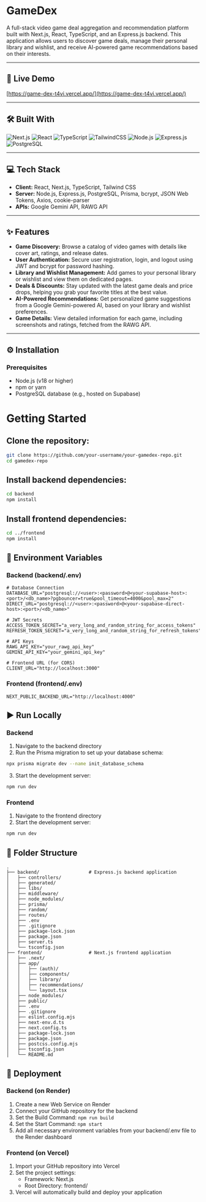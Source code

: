 # GameDex
A full-stack video game deal aggregation and recommendation platform built with Next.js, React, TypeScript, and an Express.js backend. This application allows users to discover game deals, manage their personal library and wishlist, and receive AI-powered game recommendations based on their interests.

---

## 🚀 Live Demo
[https://game-dex-t4vi.vercel.app/](https://game-dex-t4vi.vercel.app/)  

---

## 🛠️ Built With  
![Next.js](https://img.shields.io/badge/Next.js-000000?style=for-the-badge&logo=nextdotjs&logoColor=white)
![React](https://img.shields.io/badge/React-20232A?style=for-the-badge&logo=react&logoColor=61DAFB)
![TypeScript](https://img.shields.io/badge/TypeScript-007ACC?style=for-the-badge&logo=typescript&logoColor=white)
![TailwindCSS](https://img.shields.io/badge/Tailwind_CSS-38B2AC?style=for-the-badge&logo=tailwind-css&logoColor=white)
![Node.js](https://img.shields.io/badge/Node.js-339933?style=for-the-badge&logo=node-dot-js&logoColor=white)
![Express.js](https://img.shields.io/badge/Express.js-404D59?style=for-the-badge)
![PostgreSQL](https://img.shields.io/badge/PostgreSQL-336791?style=for-the-badge&logo=postgresql&logoColor=white)

---

## 💻 Tech Stack  
- **Client:** React, Next.js, TypeScript, Tailwind CSS  
- **Server:** Node.js, Express.js, PostgreSQL, Prisma, bcrypt, JSON Web Tokens, Axios, cookie-parser  
- **APIs:** Google Gemini API, RAWG API

---

## ✨ Features
- **Game Discovery:** Browse a catalog of video games with details like cover art, ratings, and release dates.  
- **User Authentication:** Secure user registration, login, and logout using JWT and bcrypt for password hashing.  
- **Library and Wishlist Management:** Add games to your personal library or wishlist and view them on dedicated pages.
- **Deals & Discounts:** Stay updated with the latest game deals and price drops, helping you grab your favorite titles at the best value.  
- **AI-Powered Recommendations:** Get personalized game suggestions from a Google Gemini-powered AI, based on your library and wishlist preferences.  
- **Game Details:** View detailed information for each game, including screenshots and ratings, fetched from the RAWG API.  

---

## ⚙️ Installation  

### Prerequisites
- Node.js (v18 or higher)  
- npm or yarn  
- PostgreSQL database (e.g., hosted on Supabase)  

# Getting Started

## Clone the repository:
```bash
git clone https://github.com/your-username/your-gamedex-repo.git
cd gamedex-repo
```

## Install backend dependencies:
```bash
cd backend
npm install
```

## Install frontend dependencies:
```bash
cd ../frontend
npm install
```

## 🔐 Environment Variables

### Backend (backend/.env)
```env
# Database Connection
DATABASE_URL="postgresql://<user>:<password>@<your-supabase-host>:<port>/<db_name>?pgbouncer=true&pool_timeout=4000&pool_max=2"
DIRECT_URL="postgresql://<user>:<password>@<your-supabase-direct-host>:<port>/<db_name>"

# JWT Secrets
ACCESS_TOKEN_SECRET="a_very_long_and_random_string_for_access_tokens"
REFRESH_TOKEN_SECRET="a_very_long_and_random_string_for_refresh_tokens"

# API Keys
RAWG_API_KEY="your_rawg_api_key"
GEMINI_API_KEY="your_gemini_api_key"

# Frontend URL (for CORS)
CLIENT_URL="http://localhost:3000"
```

### Frontend (frontend/.env)
```env
NEXT_PUBLIC_BACKEND_URL="http://localhost:4000"
```

## ▶️ Run Locally

### Backend
1. Navigate to the backend directory
2. Run the Prisma migration to set up your database schema:
```bash
npx prisma migrate dev --name init_database_schema
```
3. Start the development server:
```bash
npm run dev
```

### Frontend
1. Navigate to the frontend directory
2. Start the development server:
```bash
npm run dev
```

## 📁 Folder Structure
```
.
├── backend/                  # Express.js backend application
│   ├── controllers/
│   ├── generated/
│   ├── libs/
│   ├── middleware/
│   ├── node_modules/
│   ├── prisma/
│   ├── random/
│   ├── routes/
│   ├── .env
│   ├── .gitignore
│   ├── package-lock.json
│   ├── package.json
│   ├── server.ts
│   └── tsconfig.json
├── frontend/                 # Next.js frontend application
│   ├── .next/
│   ├── app/
│   │   ├── (auth)/
│   │   ├── components/
│   │   ├── library/
│   │   ├── recommendations/
│   │   └── layout.tsx
│   ├── node_modules/
│   ├── public/
│   ├── .env
│   ├── .gitignore
│   ├── eslint.config.mjs
│   ├── next-env.d.ts
│   ├── next.config.ts
│   ├── package-lock.json
│   ├── package.json
│   ├── postcss.config.mjs
│   ├── tsconfig.json
│   └── README.md
```

## 🚀 Deployment

### Backend (on Render)
1. Create a new Web Service on Render
2. Connect your GitHub repository for the backend
3. Set the Build Command: `npm run build`
4. Set the Start Command: `npm start`
5. Add all necessary environment variables from your backend/.env file to the Render dashboard

### Frontend (on Vercel)
1. Import your GitHub repository into Vercel
2. Set the project settings:
   - Framework: Next.js
   - Root Directory: frontend/
3. Vercel will automatically build and deploy your application